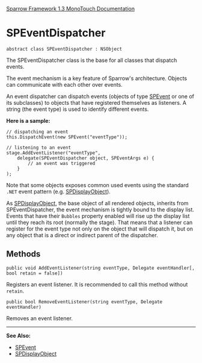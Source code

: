 [Sparrow Framework 1.3 MonoTouch Documentation](index.md) 
# SPEventDispatcher

	abstract class SPEventDispatcher : NSObject

The SPEventDispatcher class is the base for all classes that dispatch events.

The event mechanism is a key feature of Sparrow's architecture. Objects can communicate with each other over events.

An event dispatcher can dispatch events (objects of type [SPEvent](SPEvent.md) or one of its subclasses) to objects that have registered themselves as listeners. A string (the event type) is used to identify different events.

**Here is a sample:**
 
	// dispatching an event
	this.DispatchEvent(new SPEvent("eventType"));
	
	// listening to an event
	stage.AddEventListener("eventType", 
	    delegate(SPEventDispatcher object, SPEventArgs e) {
	        // an event was triggered
	    }
	);
	
Note that some objects exposes common used events using the standard `.NET` event pattern (e.g. [SPDisplayObject](SPDisplayObject.md)).  
	
As [SPDisplayObject](SPDisplayObject.md), the base object of all rendered objects, inherits from SPEventDispatcher, the event mechanism is tightly bound to the display list. Events that have their `Bubbles` property enabled will rise up the display list until they reach its root (normally the stage). That means that a listener can register for the event type not only on the object that will dispatch it, but on any object that is a direct or indirect parent of the dispatcher. 

## Methods

	public void AddEventListener(string eventType, Delegate eventHandler[, bool retain = false])

Registers an event listener. It is recommended to call this method without `retain`.

	public bool RemoveEventListener(string eventType, Delegate eventHandler)

Removes an event listener.

---	
 
**See Also:**
 
 - [SPEvent](SPEvent.md)
 - [SPDisplayObject](SPDisplayObject.md)
 